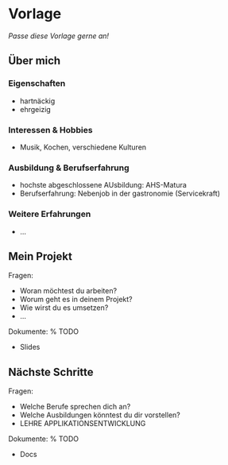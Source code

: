 # Vorlage

*Passe diese Vorlage gerne an!*

## Über mich

### Eigenschaften

- hartnäckig
- ehrgeizig

### Interessen & Hobbies

- Musik, Kochen, verschiedene Kulturen

### Ausbildung & Berufserfahrung

- hochste abgeschlossene AUsbildung: AHS-Matura
- Berufserfahrung: Nebenjob in der gastronomie (Servicekraft)

### Weitere Erfahrungen

- ...

## Mein Projekt

Fragen:
- Woran möchtest du arbeiten?
- Worum geht es in deinem Projekt?
- Wie wirst du es umsetzen?
- ...

Dokumente:
% TODO
- Slides


## Nächste Schritte

Fragen:
- Welche Berufe sprechen dich an?
- Welche Ausbildungen könntest du dir vorstellen?
- LEHRE APPLIKATIONSENTWICKLUNG

Dokumente:
% TODO
- Docs
